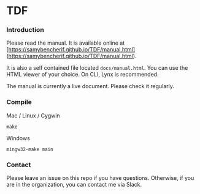 # TDF

### Introduction

Please read the manual. It is available online at
[https://samybencherif.github.io/TDF/manual.html]
(https://samybencherif.github.io/TDF/manual.html).

It is also a self contained file located `docs/manual.html`. You can
use the HTML viewer of your choice. On CLI, Lynx is recommended.

The manual is currently a live document. Please check it regularly.

### Compile

Mac / Linux / Cygwin

```
make
```

Windows

```
mingw32-make main
```

### Contact

Please leave an issue on this repo if you have questions. Otherwise, if you are in the organization, you can contact me via Slack.
